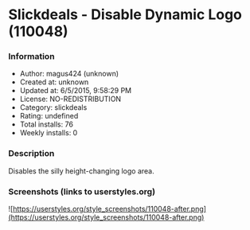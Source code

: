 # Slickdeals - Disable Dynamic Logo (110048)

### Information
- Author: magus424 (unknown)
- Created at: unknown
- Updated at: 6/5/2015, 9:58:29 PM
- License: NO-REDISTRIBUTION
- Category: slickdeals
- Rating: undefined
- Total installs: 76
- Weekly installs: 0


### Description
Disables the silly height-changing logo area.


### Screenshots (links to userstyles.org)
![https://userstyles.org/style_screenshots/110048-after.png](https://userstyles.org/style_screenshots/110048-after.png)


